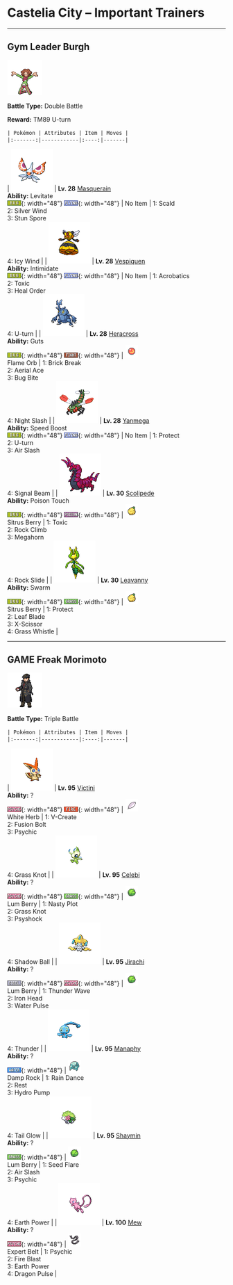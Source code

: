 # Castelia City – Important Trainers

---

## Gym Leader Burgh

![Gym Leader Burgh](../../assets/important_trainers/burgh.png "Gym Leader Burgh")

**Battle Type:** Double Battle

**Reward:** TM89 U-turn

    | Pokémon | Attributes | Item | Moves |
    |:-------:|------------|:----:|-------|
| ![Masquerain](../../assets/sprites/masquerain/front.png "Masquerain: Its antennae have eye patterns on them. Its four wings enable it to hover and fly in any direction.") | **Lv. 28** [Masquerain](../../pokemon/masquerain.md/)<br>**Ability:** <span class="tooltip" title="Gives full immunity to all Ground-type moves.">Levitate</span><br>![bug](../../assets/types/bug.png "Bug"){: width="48"} ![flying](../../assets/types/flying.png "Flying"){: width="48"} | No Item | 1: <span class='tooltip' title='The user shoots boiling hot water at its target. It may also leave the target with a burn.'>Scald</span><br>2: <span class='tooltip' title='The target is attacked with powdery scales blown by wind. It may also raise all the user’s stats.'>Silver Wind</span><br>3: <span class='tooltip' title='The user scatters a cloud of paralyzing powder. It may leave the target with paralysis.'>Stun Spore</span><br>4: <span class='tooltip' title='The user attacks with a gust of chilled air. It also reduces the targets’ Speed stat.'>Icy Wind</span> |
| ![Vespiquen](../../assets/sprites/vespiquen/front.png "Vespiquen: It releases various pheromones to make the grubs in its body do its bidding while fighting foes.") | **Lv. 28** [Vespiquen](../../pokemon/vespiquen.md/)<br>**Ability:** <span class="tooltip" title="Lowers the foe’s Attack stat.">Intimidate</span><br>![bug](../../assets/types/bug.png "Bug"){: width="48"} ![flying](../../assets/types/flying.png "Flying"){: width="48"} | No Item | 1: <span class='tooltip' title='The user nimbly strikes the target. If the user is not holding an item, this attack inflicts massive damage.'>Acrobatics</span><br>2: <span class='tooltip' title='A move that leaves the target badly poisoned. Its poison damage worsens every turn.'>Toxic</span><br>3: <span class='tooltip' title='The user calls out its underlings to heal it. The user regains up to half of its max HP.'>Heal Order</span><br>4: <span class='tooltip' title='After making its attack, the user rushes back to switch places with a party Pokémon in waiting.'>U-turn</span> |
| ![Heracross](../../assets/sprites/heracross/front.png "Heracross: It loves sweet honey. To keep all the honey to itself, it hurls rivals away with its prized horn.") | **Lv. 28** [Heracross](../../pokemon/heracross.md/)<br>**Ability:** <span class="tooltip" title="Boosts Attack if there is a status problem.">Guts</span><br>![bug](../../assets/types/bug.png "Bug"){: width="48"} ![fighting](../../assets/types/fighting.png "Fighting"){: width="48"} | ![Flame Orb](../../assets/items/flame-orb.png "Flame Orb")<br><span class="tooltip" title="An item to be held by a Pokémon. It is a bizarre orb that inflicts a burn on the holder in battle.">Flame Orb</span> | 1: <span class='tooltip' title='The user attacks with a swift chop. It can also break any barrier such as Light Screen and Reflect.'>Brick Break</span><br>2: <span class='tooltip' title='The user confounds the target with speed, then slashes. The attack lands without fail.'>Aerial Ace</span><br>3: <span class='tooltip' title='The user bites the target. If the target is holding a Berry, the user eats it and gains its effect.'>Bug Bite</span><br>4: <span class='tooltip' title='The user slashes the target the instant an opportunity arises. Critical hits land more easily.'>Night Slash</span> |
| ![Yanmega](../../assets/sprites/yanmega/front.png "Yanmega: Its jaw power is incredible. It is adept at biting apart foes while flying by at high speed.") | **Lv. 28** [Yanmega](../../pokemon/yanmega.md/)<br>**Ability:** <span class="tooltip" title="Its Speed stat is gradually boosted.">Speed Boost</span><br>![bug](../../assets/types/bug.png "Bug"){: width="48"} ![flying](../../assets/types/flying.png "Flying"){: width="48"} | No Item | 1: <span class='tooltip' title='It enables the user to evade all attacks. Its chance of failing rises if it is used in succession.'>Protect</span><br>2: <span class='tooltip' title='After making its attack, the user rushes back to switch places with a party Pokémon in waiting.'>U-turn</span><br>3: <span class='tooltip' title='The user attacks with a blade of air that slices even the sky. It may also make the target flinch.'>Air Slash</span><br>4: <span class='tooltip' title='The user attacks with a sinister beam of light. It may also confuse the target.'>Signal Beam</span> |
| ![Scolipede](../../assets/sprites/scolipede/front.png "Scolipede: With quick movements, it chases down its foes, attacking relentlessly with its horns until it prevails.") | **Lv. 30** [Scolipede](../../pokemon/scolipede.md/)<br>**Ability:** <span class="tooltip" title="May poison targets when a Pokémon makes contact.">Poison Touch</span><br>![bug](../../assets/types/bug.png "Bug"){: width="48"} ![poison](../../assets/types/poison.png "Poison"){: width="48"} | ![Sitrus Berry](../../assets/items/sitrus-berry.png "Sitrus Berry")<br><span class="tooltip" title="If held by a Pokémon, it heals the user’s HP a little.">Sitrus Berry</span> | 1: <span class='tooltip' title='A move that leaves the target badly poisoned. Its poison damage worsens every turn.'>Toxic</span><br>2: <span class='tooltip' title='The user attacks the target by smashing into it with incredible force. It may also confuse the target.'>Rock Climb</span><br>3: <span class='tooltip' title='Using its tough and impressive horn, the user rams into the target with no letup.'>Megahorn</span><br>4: <span class='tooltip' title='Large boulders are hurled at the opposing team to inflict damage. It may also make the targets flinch.'>Rock Slide</span> |
| ![Leavanny](../../assets/sprites/leavanny/front.png "Leavanny: Upon finding a small Pokémon, it weaves clothing for it from leaves, using the cutters on its arms and sticky silk.") | **Lv. 30** [Leavanny](../../pokemon/leavanny.md/)<br>**Ability:** <span class="tooltip" title="Powers up Bug-type moves in a pinch.">Swarm</span><br>![bug](../../assets/types/bug.png "Bug"){: width="48"} ![grass](../../assets/types/grass.png "Grass"){: width="48"} | ![Sitrus Berry](../../assets/items/sitrus-berry.png "Sitrus Berry")<br><span class="tooltip" title="If held by a Pokémon, it heals the user’s HP a little.">Sitrus Berry</span> | 1: <span class='tooltip' title='It enables the user to evade all attacks. Its chance of failing rises if it is used in succession.'>Protect</span><br>2: <span class='tooltip' title='The user handles a sharp leaf like a sword and attacks by cutting its target. Critical hits land more easily.'>Leaf Blade</span><br>3: <span class='tooltip' title='The user slashes at the target by crossing its scythes or claws as if they were a pair of scissors.'>X-Scissor</span><br>4: <span class='tooltip' title='The user plays a pleasant melody that lulls the target into a deep sleep.'>Grass Whistle</span> |

---

## GAME Freak Morimoto

![GAME Freak Morimoto](../../assets/important_trainers/morimoto.png "GAME Freak Morimoto")

**Battle Type:** Triple Battle

    | Pokémon | Attributes | Item | Moves |
    |:-------:|------------|:----:|-------|
| ![Victini](../../assets/sprites/victini/front.png "Victini: This Pokémon brings victory. It is said that Trainers with Victini always win, regardless of the type of encounter.") | **Lv. 95** [Victini](../../pokemon/victini.md/)<br>**Ability:** ?<br>![psychic](../../assets/types/psychic.png "Psychic"){: width="48"} ![fire](../../assets/types/fire.png "Fire"){: width="48"} | ![White Herb](../../assets/items/white-herb.png "White Herb")<br><span class="tooltip" title="An item to be held by a Pokémon. It restores any lowered stat in battle. It can be used only once.">White Herb</span> | 1: <span class='tooltip' title='With a hot flame on its forehead, the user hurls itself at its target. It lowers the user’s Defense, Sp. Def, and Speed stats.'>V-Create</span><br>2: <span class='tooltip' title='The user throws down a giant thunderbolt. This attack does greater damage when influenced by an enormous flame.'>Fusion Bolt</span><br>3: <span class='tooltip' title='The target is hit by a strong telekinetic force. It may also reduce the target’s Sp. Def stat.'>Psychic</span><br>4: <span class='tooltip' title='The user snares the target with grass and trips it. The heavier the target, the greater the damage.'>Grass Knot</span> |
| ![Celebi](../../assets/sprites/celebi/front.png "Celebi: It has the power to travel across time, but it is said to appear only in peaceful times.") | **Lv. 95** [Celebi](../../pokemon/celebi.md/)<br>**Ability:** ?<br>![psychic](../../assets/types/psychic.png "Psychic"){: width="48"} ![grass](../../assets/types/grass.png "Grass"){: width="48"} | ![Lum Berry](../../assets/items/lum-berry.png "Lum Berry")<br><span class="tooltip" title="If held by a Pokémon, it recovers from any status problem.">Lum Berry</span> | 1: <span class='tooltip' title='The user stimulates its brain by thinking bad thoughts. It sharply raises the user’s Sp. Atk.'>Nasty Plot</span><br>2: <span class='tooltip' title='The user snares the target with grass and trips it. The heavier the target, the greater the damage.'>Grass Knot</span><br>3: <span class='tooltip' title='The user materializes an odd psychic wave to attack the target. This attack does physical damage.'>Psyshock</span><br>4: <span class='tooltip' title='The user hurls a shadowy blob at the target. It may also lower the target’s Sp. Def stat.'>Shadow Ball</span> |
| ![Jirachi](../../assets/sprites/jirachi/front.png "Jirachi: It is said to have the ability to grant any wish for just one week every thousand years.") | **Lv. 95** [Jirachi](../../pokemon/jirachi.md/)<br>**Ability:** ?<br>![steel](../../assets/types/steel.png "Steel"){: width="48"} ![psychic](../../assets/types/psychic.png "Psychic"){: width="48"} | ![Lum Berry](../../assets/items/lum-berry.png "Lum Berry")<br><span class="tooltip" title="If held by a Pokémon, it recovers from any status problem.">Lum Berry</span> | 1: <span class='tooltip' title='A weak electric charge is launched at the target. It causes paralysis if it hits.'>Thunder Wave</span><br>2: <span class='tooltip' title='The user slams the target with its steel-hard head. It may also make the target flinch.'>Iron Head</span><br>3: <span class='tooltip' title='The user attacks the target with a pulsing blast of water. It may also confuse the target.'>Water Pulse</span><br>4: <span class='tooltip' title='A wicked thunderbolt is dropped on the target to inflict damage. It may also leave the target with paralysis.'>Thunder</span> |
| ![Manaphy](../../assets/sprites/manaphy/front.png "Manaphy: It is born with a wondrous power that lets it bond with any kind of Pokémon.") | **Lv. 95** [Manaphy](../../pokemon/manaphy.md/)<br>**Ability:** ?<br>![water](../../assets/types/water.png "Water"){: width="48"} | ![Damp Rock](../../assets/items/damp-rock.png "Damp Rock")<br><span class="tooltip" title="A Pokémon held item that extends the duration of the move Rain Dance used by the holder.">Damp Rock</span> | 1: <span class='tooltip' title='The user summons a heavy rain that falls for five turns, powering up Water-type moves.'>Rain Dance</span><br>2: <span class='tooltip' title='The user goes to sleep for two turns. It fully restores the user’s HP and heals any status problem.'>Rest</span><br>3: <span class='tooltip' title='The target is blasted by a huge volume of water launched under great pressure.'>Hydro Pump</span><br>4: <span class='tooltip' title='The user stares at flashing lights to focus its mind, drastically raising its Sp. Atk stat.'>Tail Glow</span> |
| ![Shaymin](../../assets/sprites/shaymin-land/front.png "Shaymin: The flowers all over its body burst into bloom if it is lovingly hugged and senses gratitude.") | **Lv. 95** [Shaymin](../../pokemon/shaymin-land.md/)<br>**Ability:** ?<br>![grass](../../assets/types/grass.png "Grass"){: width="48"} | ![Lum Berry](../../assets/items/lum-berry.png "Lum Berry")<br><span class="tooltip" title="If held by a Pokémon, it recovers from any status problem.">Lum Berry</span> | 1: <span class='tooltip' title='The user emits a shock wave from its body to attack its target. It may harshly lower the target’s Sp. Def.'>Seed Flare</span><br>2: <span class='tooltip' title='The user attacks with a blade of air that slices even the sky. It may also make the target flinch.'>Air Slash</span><br>3: <span class='tooltip' title='The target is hit by a strong telekinetic force. It may also reduce the target’s Sp. Def stat.'>Psychic</span><br>4: <span class='tooltip' title='The user makes the ground under the target erupt with power. It may also lower the target’s Sp. Def.'>Earth Power</span> |
| ![Mew](../../assets/sprites/mew/front.png "Mew: Because it can use all kinds of moves, many scientists believe Mew to be the ancestor of Pokémon.") | **Lv. 100** [Mew](../../pokemon/mew.md/)<br>**Ability:** ?<br>![psychic](../../assets/types/psychic.png "Psychic"){: width="48"} | ![Expert Belt](../../assets/items/expert-belt.png "Expert Belt")<br><span class="tooltip" title="An item to be held by a Pokémon. It is a well-worn belt that slightly boosts the power of supereffective moves.">Expert Belt</span> | 1: <span class='tooltip' title='The target is hit by a strong telekinetic force. It may also reduce the target’s Sp. Def stat.'>Psychic</span><br>2: <span class='tooltip' title='The target is attacked with an intense blast of all-consuming fire. It may also leave the target with a burn.'>Fire Blast</span><br>3: <span class='tooltip' title='The user makes the ground under the target erupt with power. It may also lower the target’s Sp. Def.'>Earth Power</span><br>4: <span class='tooltip' title='The target is attacked with a shock wave generated by the user’s gaping mouth.'>Dragon Pulse</span> |

